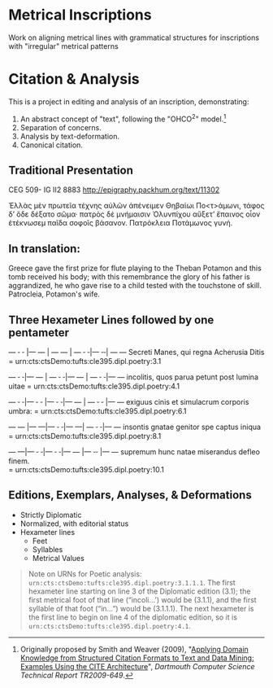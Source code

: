 # Metrical Inscriptions
Work on aligning metrical lines with grammatical structures for inscriptions with "irregular" metrical patterns

# Citation & Analysis

This is a project in editing and analysis of an inscription, demonstrating:

1. An abstract concept of "text", following the "OHCO<sup>2</sup>" model.[^ohco2]
1. Separation of concerns.
1. Analysis by text-deformation.
1. Canonical citation.

[^ohco2]:   Originally proposed by Smith and Weaver  (2009), "[Applying Domain Knowledge from Structured Citation Formats to Text and Data Mining: Examples Using the CITE Architecture](http://katahdin.cs.dartmouth.edu/reports/TR2009-649.pdf)", *Dartmouth Computer Science Technical Report TR2009-649*.

## Traditional Presentation

CEG 509- IG II2 8883 http://epigraphy.packhum.org/text/11302

Ἑλλὰς μὲν πρωτεῖα τέχνης αὐλῶν ἀπένειμεν
Θηβαίωι Πο<τ>άμωνι, τάφος δ’ ὅδε δέξατο σῶμα·
πατρὸς δὲ μνήμαισιν Ὀλυνπίχου αὔξετ’ ἔπαινος
οἷον ἐτέκνωσεμ παῖδα σοφοῖς βάσανον.
Πατρόκλεια Ποτάμωνος γυνή.

## In translation:

Greece gave the first prize for flute playing to the Theban Potamon and this tomb received his body; with this remembrance the glory of his father is aggrandized, he who gave rise to a child tested with the touchstone of skill. Patrocleia, Potamon's wife.


## Three Hexameter Lines followed by one pentameter

 —  ⏑ ⏑ |— — | —   — | —  ⏑ ⏑|— ⏑⏑| — — 
Secreti Manes, qui regna Acherusia Ditis
     = urn:cts:ctsDemo:tufts:cle395.dipl.poetry:3.1

—  ⏑ ⏑|—     — | —  ⏑  ⏑|—    —  | — ⏑ ⏑|—  — 
incolitis, quos parua petunt post lumina uitae
     = urn:cts:ctsDemo:tufts:cle395.dipl.poetry:4.1

— ⏑ ⏑|—  ⏑ ⏑ |—   ⏑ ⏑|—  — | —  ⏑ ⏑ |—   — 
exiguus cinis et simulacrum corporis umbra:
     = urn:cts:ctsDemo:tufts:cle395.dipl.poetry:6.1

—  — |—    —|—   ⏑ ⏑|—    —| —  ⏑  ⏑|—  —
insontis gnatae genitor spe captus iniqua
     = urn:cts:ctsDemo:tufts:cle395.dipl.poetry:8.1

 —  —|—   ⏑    ⏑|—   ⏑ ⏑|—  —  |—  ⏑⏑ |— —
supremum hunc natae miserandus defleo finem.    
     = urn:cts:ctsDemo:tufts:cle395.dipl.poetry:10.1


## Editions, Exemplars, Analyses, & Deformations

- Strictly Diplomatic
- Normalized, with editorial status
- Hexameter lines
     - Feet
     - Syllables
     - Metrical Values

> Note on URNs for Poetic analysis: `urn:cts:ctsDemo:tufts:cle395.dipl.poetry:3.1.1.1`. The first hexameter line starting on line 3 of the Diplomatic edition (3.1); the first metrical foot of that line (“incoli…’) would be (3.1.1), and the first syllable of that foot (“in…”) would be (3.1.1.1).  The next hexameter is the first line to begin on line 4 of the diplomatic edition, so it is `urn:cts:ctsDemo:tufts:cle395.dipl.poetry:4.1`.
